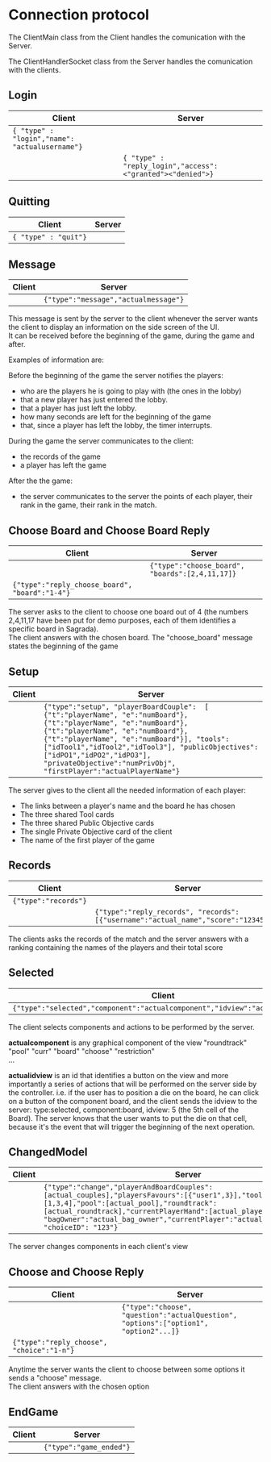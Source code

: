 # Connection protocol

The ClientMain class from the Client handles the comunication with the Server.

The ClientHandlerSocket class from the Server handles the comunication with the clients.

## Login

| Client                                          | Server                                                    |
| ----------------------------------------------- | --------------------------------------------------------- |
| `{ "type" : "login","name": "actualusername"}`    |                                                           |
|                                                 | `{ "type" : "reply_login","access": <"granted"><"denied">}` |

## Quitting

| Client             | Server      |
| -------------------| ----------- |
| `{ "type" : "quit"}` |             |

## Message

| Client        | Server                             |
|-------------- | ---------------------------------- |
|               | `{"type":"message","actualmessage"}` |

This message is sent by the server to the client whenever the server wants the client to display an information on the side screen of the UI.  
It can be received before the beginning of the game, during the game and after.

Examples of information are:
  
Before the beginning of the game the server notifies the players:

- who are the players he is going to play with (the ones in the lobby)
- that a new player has just entered the lobby.
- that a player has just left the lobby.
- how many seconds are left for the beginning of the game
- that, since a player has left the lobby, the timer interrupts.

During the game the server communicates to the client:

- the records of the game
- a player has left the game

After the the game:

- the server communicates to the server the points of each player, their rank in the game, their rank in the match.

## Choose Board and Choose Board Reply

| Client | Server |
|--------|--------|
|        | `{"type":"choose_board", "boards":[2,4,11,17]}` |
| `{"type":"reply_choose_board", "board":"1-4"}` | |
  
The server asks to the client to choose one board out of 4 (the numbers 2,4,11,17 have been put for demo purposes, each of them identifies a specific board in Sagrada).  
The client answers with the chosen board.
The "choose_board" message states the beginning of the game

## Setup

| Client | Server |
|--------|--------|
|        | `{"type":"setup", "playerBoardCouple":  [ {"t":"playerName", "e":"numBoard"},{"t":"playerName", "e":"numBoard"}, {"t":"playerName", "e":"numBoard"},{"t":"playerName", "e":"numBoard"}], "tools":["idTool1","idTool2","idTool3"], "publicObjectives":["idPO1","idPO2","idPO3"], "privateObjective":"numPrivObj", "firstPlayer":"actualPlayerName"}` |  
  
The server gives to the client all the needed information of each player:

- The links between a player's name and the board he has chosen
- The three shared Tool cards  
- The three shared Public Objective cards  
- The single Private Objective card of the client  
- The name of the first player of the game  

## Records

| Client     | Server |
|------------|----------------------------------------------------------------------------------|
|`{"type":"records"}`|  |  
|            | `{"type":"reply_records", "records":[{"username":"actual_name","score":"12345"}]}`|  
  
The clients asks the records of the match and the server answers with a ranking containing the names of the players and their total score
  
## Selected

| Client                                                                      | Server              |
| ----------------------------------------------------------------------------| ------------------- |  
| `{"type":"selected","component":"actualcomponent","idview":"actualidview"}`  |                     |

The client selects components and actions to be performed by the server.

**actualcomponent** is any graphical component of the view
"roundtrack"
"pool"
"curr"
"board"
"choose"
"restriction"  
...

**actualidview** is an id that identifies a button on the view and more importantly a series of actions that will be performed on the server side by the controller.
i.e. if the user has to position a die on the board, he can click on a button of the component board, and the client sends the idview to the server: type:selected, component:board, idview: 5 (the 5th cell of the Board).
The server knows that the user wants to put the die on that cell, because it's the event that will trigger the beginning of the next operation.

## ChangedModel

| Client   | Server |
| -------- | -------------------------------------------------------------------------|
|          | `{"type":"change","playerAndBoardCouples":[actual_couples],"playersFavours":[{"user1",3}],"toolFavours":[1,3,4],"pool":[actual_pool],"roundtrack":[actual_roundtrack],"currentPlayerHand":[actual_player_hand], "bagOwner":"actual_bag_owner","currentPlayer":"actual_current_player", "choiceID": "123"}` |

The server changes components in each client's view

## Choose and Choose Reply

| Client | Server |
|--------|--------|
|        |`{"type":"choose", "question":"actualQuestion", "options":["option1", "option2"...]}`|
|`{"type":"reply_choose", "choice":"1-n"}`| |
  
Anytime the server wants the client to choose between some options it sends a "choose" message.  
The client answers with the chosen option

## EndGame

|Client | Server |
|-------|--------|
|       |`{"type":"game_ended"}`|
